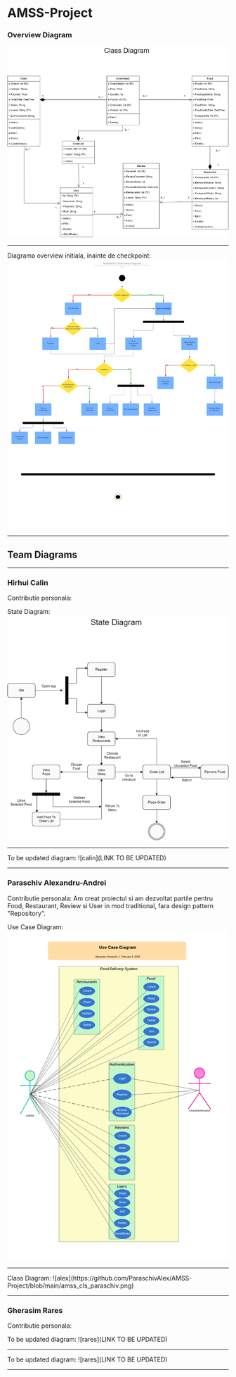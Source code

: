 # AMSS-Project
 
<h3>Overview Diagram</h3>

![ovw](https://github.com/ParaschivAlex/AMSS-Project/blob/main/amss_class_ovw_team.png)
<hr>

Diagrama overview initiala, inainte de checkpoint:
![ovw2](https://github.com/ParaschivAlex/AMSS-Project/blob/main/amss_int_ovw_team.png)
<hr>

<h2>Team Diagrams</h2>
<hr>

<h3>Hirhui Calin</h3>

Contributie personala:

State Diagram:
![calin](https://github.com/ParaschivAlex/AMSS-Project/blob/main/amss_state_hirhui.png)
<hr>
To be updated diagram:
![calin](LINK TO BE UPDATED)
<hr>

<h3>Paraschiv Alexandru-Andrei</h3>

Contributie personala: Am creat proiectul si am dezvoltat partile pentru Food, Restaurant, Review si User in mod traditional, fara design pattern "Repository".

Use Case Diagram:
![alex](https://github.com/ParaschivAlex/AMSS-Project/blob/main/amss_ucd_paraschiv.png)
<hr>
Class Diagram:
![alex](https://github.com/ParaschivAlex/AMSS-Project/blob/main/amss_cls_paraschiv.png)
<hr>

<h3>Gherasim Rares</h3>

Contributie personala:

To be updated diagram:
![rares](LINK TO BE UPDATED)
<hr>
To be updated diagram:
![rares](LINK TO BE UPDATED)
<hr>
